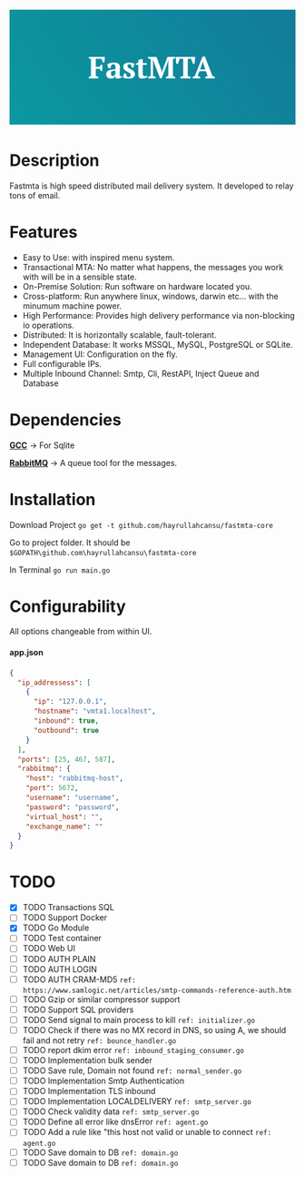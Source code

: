 # ![bashtop](logo.png)


# Description

Fastmta is high speed distributed mail delivery system. It developed to relay tons of email. 

# Features

* Easy to Use: with inspired menu system.
* Transactional MTA: No matter what happens, the messages you work with will be in a sensible state.
* On-Premise Solution: Run software on hardware located you.
* Cross-platform: Run anywhere linux, windows, darwin etc... with the minumum machine power. 
* High Performance: Provides high delivery performance via non-blocking io operations.
* Distributed: It is horizontally scalable, fault-tolerant.
* Independent Database: It works MSSQL, MySQL, PostgreSQL or SQLite.
* Management UI: Configuration on the fly. 
* Full configurable IPs.
* Multiple Inbound Channel: Smtp, Cli, RestAPI, Inject Queue and Database


# Dependencies

**[GCC](http://tdm-gcc.tdragon.net/download)** -> For Sqlite

**[RabbitMQ](https://www.rabbitmq.com/)** -> A queue tool for the messages.

# Installation

Download Project ```go get -t github.com/hayrullahcansu/fastmta-core```

Go to project folder. It should be ```$GOPATH\github.com\hayrullahcansu\fastmta-core```


In Terminal ```go run main.go```


# Configurability

All options changeable from within UI.

#### app.json 

```json
{
  "ip_addressess": [
    {
      "ip": "127.0.0.1",
      "hostname": "vmta1.localhost",
      "inbound": true,
      "outbound": true
    }
  ],
  "ports": [25, 467, 587],
  "rabbitmq": {
    "host": "rabbitmq-host",
    "port": 5672,
    "username": "username",
    "password": "password",
    "virtual_host": "",
    "exchange_name": ""
  }
}
```


# TODO

- [x] TODO Transactions SQL
- [ ] TODO Support Docker
- [x] TODO Go Module
- [ ] TODO Test container
- [ ] TODO Web UI
- [ ] TODO AUTH PLAIN
- [ ] TODO AUTH LOGIN
- [ ] TODO AUTH CRAM-MD5 ```ref: https://www.samlogic.net/articles/smtp-commands-reference-auth.htm``` 
- [ ] TODO Gzip or similar compressor support
- [ ] TODO Support SQL providers
- [ ] TODO Send signal to main process to kill ```ref: initializer.go``` 
- [ ] TODO Check if there was no MX record in DNS, so using A, we should fail and not retry ```ref: bounce_handler.go```
- [ ] TODO report dkim error ```ref: inbound_staging_consumer.go```
- [ ] TODO Implementation bulk sender
- [ ] TODO Save rule, Domain not found ```ref: normal_sender.go```
- [ ] TODO Implementation Smtp Authentication
- [ ] TODO Implementation TLS inbound
- [ ] TODO Implementation LOCALDELIVERY  ```ref: smtp_server.go```
- [ ] TODO Check validity data  ```ref: smtp_server.go```
- [ ] TODO Define all error like dnsError ```ref: agent.go```
- [ ] TODO Add a rule like "this host not valid or unable to connect ```ref: agent.go```
- [ ] TODO Save domain to DB ```ref: domain.go```
- [ ] TODO Save domain to DB ```ref: domain.go```